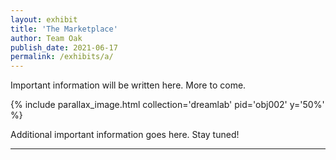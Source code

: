 ```yaml
---
layout: exhibit
title: 'The Marketplace'
author: Team Oak
publish_date: 2021-06-17
permalink: /exhibits/a/
---
```


Important information will be written here. More to come.



{% include parallax_image.html collection='dreamlab' pid='obj002' y='50%' %}


Additional important information goes here. Stay tuned!

---
